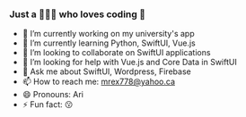 ### Just a 👨🏻‍💻 who loves coding 🍃

- 🔭 I’m currently working on my university's app
- 🌱 I’m currently learning Python, SwiftUI, Vue.js
- 👯 I’m looking to collaborate on SwiftUI applications
- 🤔 I’m looking for help with Vue.js and Core Data in SwiftUI
- 💬 Ask me about SwiftUI, Wordpress, Firebase
- 📫 How to reach me: mrex778@yahoo.ca
- 😄 Pronouns: Ari
- ⚡ Fun fact: 😗

